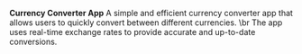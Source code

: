 **Currency Converter App**
A simple and efficient currency converter app that allows users to quickly convert between different currencies. \br The app uses real-time exchange rates to provide accurate and up-to-date conversions.
